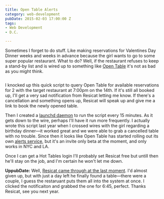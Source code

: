 ```yaml
---
title: Open Table Alerts
category: web-development
pubDate: 2015-02-03 17:00:00 Z
tags:
- Web Development
- D.C.

---
```

Sometimes I forget to do stuff. Like making reservations for Valentines Day Dinner weeks and weeks in advance because the girl wants to go to some super popular restaurant. What to do? Well, if the restaurant refuses to keep a stand-by list and is wired up to something like <a href="http://opentable.com">Open Table</a> it's not as bad as you might think.

<img src="/images/resicat.jpg" alt="">

I knocked up this quick script to query Open Table for available reservations for 2 with the target restaurant at 7:00pm on the 14th. If it's still all booked up, I'll get a very sad notification from Resicat letting me know. If there's a cancellation and something opens up, Resicat will speak up and give me a link to book the newly opened table.

<!--more-->

Then I created a <a href="http://en.wikipedia.org/wiki/Launchd">launchd daemon</a> to run the script every 15 minutes. As it gets down to the wire, perhaps I'll have it run more frequently. I actually wrote this script last year when I crossed wires with the girl regarding a birthday dinner—it worked great and we were able to grab a cancelled table with no trouble. Since then it looks like Open Table has started rolling out its own <a href="http://alerts.opentable.com/login">alerts service</a>, but it's an invite only beta at the moment, and only works in NYC and LA.


Once I can get a Hot Tables login I'll probably set Resicat free but untill then he'll stay on the job, and I'm certain he won't let me down.

<strong>UppubDate:</strong> Well, <a href="http://twitter.com/BryanSchuetz/status/566346541557121025/photo/1">Resicat came through at the last moment</a>. I'd almost given up, but with just a day left he finally found a table—there were a couple, I guess the restaruant puts them all into the system at once. I clicked the notificaiton and grabbed the one for 6:45, perfect. Thanks Resicat, see you next year.